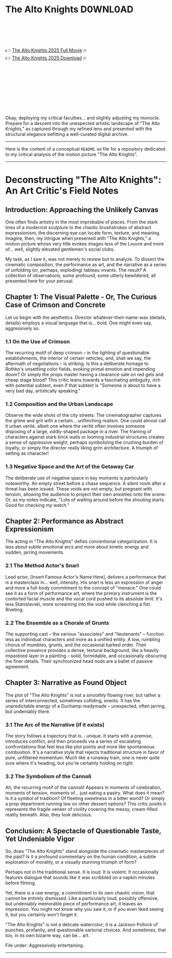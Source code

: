 # The Alto Knights D0WNL0AD

<br><br><br><br>


👉 <a href="https://Christian-batdowbfracol1977.github.io/pdrrdzkiud/">The Alto Knights 2025 Full Movie</a> 🔥
<br>
👉 <a href="https://Christian-batdowbfracol1977.github.io/pdrrdzkiud/">The Alto Knights 2025 Download</a> 🔥


<br><br><br><br><br><br><br><br>


Okay, deploying my critical faculties... and slightly adjusting my monocle. Prepare for a descent into the unexpected artistic landscape of "The Alto Knights," as captured through my refined lens and presented with the structural elegance befitting a well-curated digital archive.

---

Here is the content of a conceptual `README.md` file for a repository dedicated to my critical analysis of the motion picture "The Alto Knights".

---


# Deconstructing "The Alto Knights": An Art Critic's Field Notes

## Introduction: Approaching the Unlikely Canvas

One often finds artistry in the most improbable of places. From the stark lines of a modernist sculpture to the chaotic brushstrokes of abstract expressionism, the discerning eye can locate form, texture, and meaning. Imagine, then, my intrigue when presented with "The Alto Knights," a motion picture whose very title evokes images less of the Louvre and more of... well, slightly elevated gentlemen's social clubs.

My task, as I saw it, was not merely to review but to analyze. To dissect the cinematic composition, the performance as art, and the narrative as a series of unfolding (or, perhaps, exploding) tableau vivants. The result? A collection of observations, some profound, some utterly bewildered, all presented here for your perusal.

## Chapter 1: The Visual Palette - Or, The Curious Case of Crimson and Concrete

Let us begin with the aesthetics. Director whatever-their-name-was (details, details) employs a visual language that is... bold. One might even say, aggressively so.

### 1.1 On the Use of Crimson

The recurring motif of deep crimson – in the lighting of questionable establishments, the interior of certain vehicles, and, shall we say, the aftermath of negotiations – is striking. Is this a deliberate homage to Rothko's unsettling color fields, evoking primal emotion and impending doom? Or simply the props master having a clearance sale on red gels and cheap stage blood? This critic leans towards a fascinating ambiguity, rich with potential subtext, even if that subtext is "Someone is about to have a very bad day, artistically speaking."

### 1.2 Composition and the Urban Landscape

Observe the wide shots of the city streets. The cinematographer captures the grime and grit with a certain... unflinching realism. One could almost call it urban verité, albeit one where the verité often involves someone disposing of a large, oddly-shaped package in a river. The framing of characters against stark brick walls or looming industrial structures creates a sense of oppressive weight, perhaps symbolizing the crushing burden of loyalty, or simply the director really liking grim architecture. A triumph of setting as character!

### 1.3 Negative Space and the Art of the Getaway Car

The deliberate use of negative space in key moments is particularly noteworthy. An empty street before a chase sequence. A silent room after a threat has been issued. These voids are not empty, but pregnant with tension, allowing the audience to project their own anxieties onto the scene. Or, as my notes indicate, "Lots of waiting around before the shouting starts. Good for checking my watch."

## Chapter 2: Performance as Abstract Expressionism

The acting in "The Alto Knights" defies conventional categorization. It is less about subtle emotional arcs and more about kinetic energy and sudden, jarring movements.

### 2.1 The Method Actor's Snarl

Lead actor, [Insert Famous Actor's Name Here], delivers a performance that is a masterclass in... well, intensity. His snarl is less an expression of anger and more a full-body commitment to the concept of "menace." One could see it as a form of performance art, where the primary instrument is the contorted facial muscle and the vocal cord pushed to its absolute limit. It's less Stanislavski, more screaming into the void while clenching a fist. Riveting.

### 2.2 The Ensemble as a Chorale of Grunts

The supporting cast – the various "associates" and "lieutenants" – function less as individual characters and more as a unified entity. A low, rumbling chorus of mumbles, grunts, and the occasional barked order. Their collective presence provides a dense, textural background, like a heavily impastoed layer in a painting – solid, formidable, and occasionally obscuring the finer details. Their synchronized head nods are a ballet of passive agreement.

## Chapter 3: Narrative as Found Object

The plot of "The Alto Knights" is not a smoothly flowing river, but rather a series of interconnected, sometimes colliding, events. It has the unpredictable energy of a Duchamp readymade – unexpected, often jarring, but undeniably there.

### 3.1 The Arc of the Narrative (if it exists)

The story follows a trajectory that is... unique. It starts with a premise, introduces conflict, and then proceeds via a series of escalating confrontations that feel less like plot points and more like spontaneous combustion. It's a narrative style that rejects traditional structure in favor of pure, unfiltered momentum. Much like a runaway train, one is never quite sure where it's heading, but you're certainly holding on tight.

### 3.2 The Symbolism of the Cannoli

Ah, the recurring motif of the cannoli! Appears in moments of celebration, moments of tension, moments of... just eating a pastry. What does it mean? Is it a symbol of tradition? Of fleeting sweetness in a bitter world? Or simply a prop department running low on other dessert options? This critic posits it represents the fragile veneer of civility covering the messy, cream-filled reality beneath. Also, they look delicious.

## Conclusion: A Spectacle of Questionable Taste, Yet Undeniable Vigor

So, does "The Alto Knights" stand alongside the cinematic masterpieces of the past? Is it a profound commentary on the human condition, a subtle exploration of morality, or a visually stunning triumph of form?

Perhaps not in the traditional sense. It is loud. It is violent. It occasionally features dialogue that sounds like it was scribbled on a napkin minutes before filming.

Yet, there is a raw energy, a commitment to its own chaotic vision, that cannot be entirely dismissed. Like a particularly loud, possibly offensive, but undeniably memorable piece of performance art, it leaves an impression. You might not know why you saw it, or if you even liked seeing it, but you certainly won't forget it.

"The Alto Knights" is not a delicate watercolor; it is a Jackson Pollock of punches, profanity, and questionable sartorial choices. And sometimes, that too, in its own bizarre way, can be... art.

File under: Aggressively entertaining.

---


